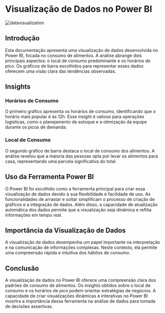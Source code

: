 
# Visualização de Dados no Power BI

![datavisualization](https://github.com/Ueliton2022/atividade_data_visualization/assets/104858997/28188b2a-0cb4-466d-965d-3786feaf9c5d)

## Introdução

Esta documentação apresenta uma visualização de dados desenvolvida no Power BI, focada no consumo de alimentos. A análise abrange dois principais aspectos: o local de consumo predominante e os horários de pico. Os gráficos de barra escolhidos para representar esses dados oferecem uma visão clara das tendências observadas.

## Insights

### Horários de Consumo
O primeiro gráfico apresenta os horários de consumo, identificando que o horário mais popular é às 12h. Esse insight é valioso para operações logísticas, como o planejamento de estoque e a otimização da equipe durante os picos de demanda.

### Local de Consumo
O segundo gráfico de barra destaca o local de consumo dos alimentos. A análise revelou que a maioria das pessoas opta por levar os alimentos para casa, representando uma parcela significativa do total. 

## Uso da Ferramenta Power BI

O Power BI foi escolhido como a ferramenta principal para criar essa visualização de dados devido à sua flexibilidade e facilidade de uso. As funcionalidades de arrastar e soltar simplificam o processo de criação de gráficos e a integração de dados. Além disso, a capacidade de atualização automática dos dados permite que a visualização seja dinâmica e reflita informações em tempo real.

## Importância da Visualização de Dados

A visualização de dados desempenha um papel importante na interpretação e na comunicação de informações complexas. Neste contexto, ela permite uma compreensão rápida e intuitiva dos hábitos de consumo. 

## Conclusão

A visualização de dados no Power BI oferece uma compreensão clara dos padrões de consumo de alimentos. Os insights obtidos sobre o local de consumo e os horários de pico podem orientar estratégias de negócios. A capacidade de criar visualizações dinâmicas e interativas no Power BI mosrtra a importância dessa ferramenta na análise de dados para tomada de decisões assertivas.
